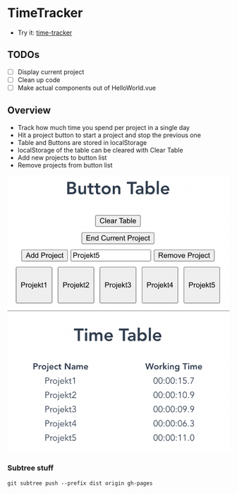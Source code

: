 # TimeTracker

- Try it: [time-tracker](https://lukasmetzner.github.io/time-tracker/)

## TODOs
- [ ] Display current project
- [ ] Clean up code
- [ ] Make actual components out of HelloWorld.vue

## Overview

- Track how much time you spend per project in a single day
- Hit a project button to start a project and stop the previous one
- Table and Buttons are stored in localStorage
- localStorage of the table can be cleared with Clear Table
- Add new projects to button list
- Remove projects from button list

![Screenshot of the web application](./readme_assets/screenshot.png)

### Subtree stuff
```
git subtree push --prefix dist origin gh-pages
```
